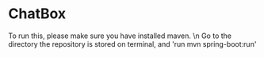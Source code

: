 # ChatBox
To run this, please make sure you have installed maven. \n
Go to the directory the repository is stored on terminal, and 'run mvn spring-boot:run'